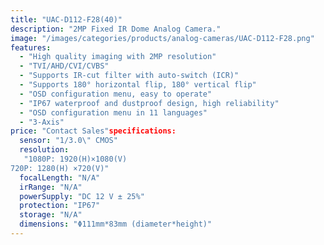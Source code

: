 ```yaml
---
title: "UAC-D112-F28(40)"
description: "2MP Fixed IR Dome Analog Camera."
image: "/images/categories/products/analog-cameras/UAC-D112-F28.png"
features:
  - "High quality imaging with 2MP resolution"
  - "TVI/AHD/CVI/CVBS"
  - "Supports IR-cut filter with auto-switch (ICR)"
  - "Supports 180° horizontal flip, 180° vertical flip"
  - "OSD configuration menu, easy to operate"
  - "IP67 waterproof and dustproof design, high reliability"
  - "OSD configuration menu in 11 languages"
  - "3-Axis"
price: "Contact Sales"specifications:
  sensor: "1/3.0\" CMOS"
  resolution: 
   "1080P: 1920(H)×1080(V)
720P: 1280(H) ×720(V)"
  focalLength: "N/A"
  irRange: "N/A"
  powerSupply: "DC 12 V ± 25%"
  protection: "IP67"
  storage: "N/A"
  dimensions: "Φ111mm*83mm (diameter*height)"
---
```

